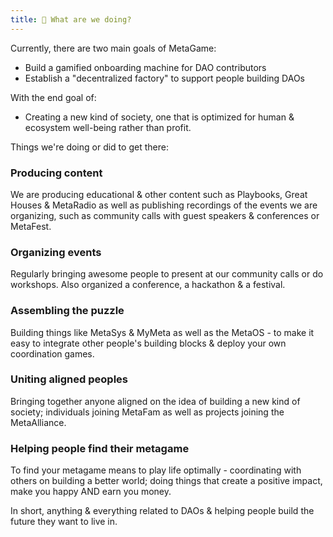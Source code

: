 ```yaml
---
title: 🤨 What are we doing?
---
```



Currently, there are two main goals of MetaGame:
-   Build a gamified onboarding machine for DAO contributors
-   Establish a "decentralized factory" to support people building DAOs

With the end goal of:

-   Creating a new kind of society, one that is optimized for human & ecosystem well-being rather than profit.

  

Things we're doing or did to get there:

### Producing content
    
We are producing educational & other content such as Playbooks, Great Houses & MetaRadio as well as publishing recordings of the events we are organizing, such as community calls with guest speakers & conferences or MetaFest.
    
### Organizing events
    
Regularly bringing awesome people to present at our community calls or do workshops. Also organized a conference, a hackathon & a festival.
    
### Assembling the puzzle
    
Building things like MetaSys & MyMeta as well as the MetaOS - to make it easy to integrate other people's building blocks & deploy your own coordination games.
    
### Uniting aligned peoples
    
Bringing together anyone aligned on the idea of building a new kind of society; individuals joining MetaFam as well as projects joining the MetaAlliance.

###   Helping people find their metagame
To find your metagame means to play life optimally - coordinating with others on building a better world; doing things that create a positive impact, make you happy AND earn you money.
    

In short, anything & everything related to DAOs & helping people build the future they want to live in.

